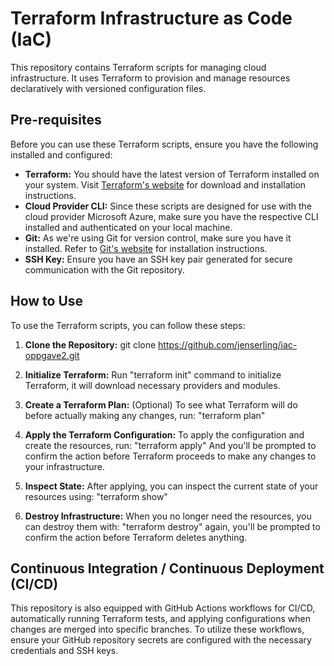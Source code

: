# Terraform Infrastructure as Code (IaC)

This repository contains Terraform scripts for managing cloud infrastructure. It uses Terraform to provision and manage resources declaratively with versioned configuration files.

## Pre-requisites

Before you can use these Terraform scripts, ensure you have the following installed and configured:

- **Terraform:** You should have the latest version of Terraform installed on your system. Visit [Terraform's website](https://www.terraform.io/downloads.html) for download and installation instructions.
- **Cloud Provider CLI:** Since these scripts are designed for use with the cloud provider Microsoft Azure, make sure you have the respective CLI installed and authenticated on your local machine.
- **Git:** As we're using Git for version control, make sure you have it installed. Refer to [Git's website](https://git-scm.com/book/en/v2/Getting-Started-Installing-Git) for installation instructions.
- **SSH Key:** Ensure you have an SSH key pair generated for secure communication with the Git repository.


## How to Use

To use the Terraform scripts, you can follow these steps:

1. **Clone the Repository:**
git clone https://github.com/jenserling/iac-oppgave2.git
   
2. **Initialize Terraform:**
Run "terraform init" command to initialize Terraform, it will download necessary providers and modules.

3. **Create a Terraform Plan:** (Optional)
To see what Terraform will do before actually making any changes, run: "terraform plan"

4. **Apply the Terraform Configuration:**
To apply the configuration and create the resources, run: "terraform apply" And you'll be prompted to confirm the action before Terraform proceeds to make any changes to your infrastructure.

5. **Inspect State:**
After applying, you can inspect the current state of your resources using: "terraform show"

6. **Destroy Infrastructure:**
When you no longer need the resources, you can destroy them with: "terraform destroy" again, you'll be prompted to confirm the action before Terraform deletes anything.

## Continuous Integration / Continuous Deployment (CI/CD)
This repository is also equipped with GitHub Actions workflows for CI/CD, automatically running Terraform tests, and applying configurations when changes are merged into specific branches. To utilize these workflows, ensure your GitHub repository secrets are configured with the necessary credentials and SSH keys.








